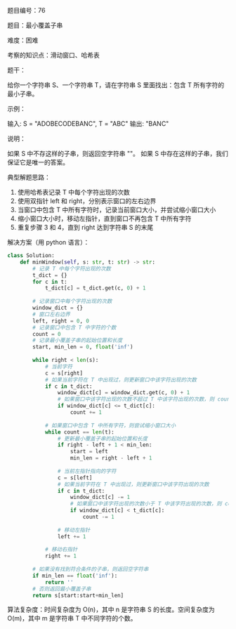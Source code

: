 题目编号：76

题目：最小覆盖子串

难度：困难

考察的知识点：滑动窗口、哈希表

题干：

给你一个字符串 S、一个字符串 T，请在字符串 S 里面找出：包含 T 所有字符的最小子串。

示例：

输入: S = "ADOBECODEBANC", T = "ABC"
输出: "BANC"

说明：

如果 S 中不存这样的子串，则返回空字符串 ""。
如果 S 中存在这样的子串，我们保证它是唯一的答案。

典型解题思路：

1. 使用哈希表记录 T 中每个字符出现的次数
2. 使用双指针 left 和 right，分别表示窗口的左右边界
3. 当窗口中包含 T 中所有字符时，记录当前窗口大小，并尝试缩小窗口大小
4. 缩小窗口大小时，移动左指针，直到窗口不再包含 T 中所有字符
5. 重复步骤 3 和 4，直到 right 达到字符串 S 的末尾

解决方案（用 python 语言）：

```python
class Solution:
    def minWindow(self, s: str, t: str) -> str:
        # 记录 T 中每个字符出现的次数
        t_dict = {}
        for c in t:
            t_dict[c] = t_dict.get(c, 0) + 1
        
        # 记录窗口中每个字符出现的次数
        window_dict = {}
        # 窗口左右边界
        left, right = 0, 0
        # 记录窗口中包含 T 中字符的个数
        count = 0
        # 记录最小覆盖子串的起始位置和长度
        start, min_len = 0, float('inf')
        
        while right < len(s):
            # 当前字符
            c = s[right]
            # 如果当前字符在 T 中出现过，则更新窗口中该字符出现的次数
            if c in t_dict:
                window_dict[c] = window_dict.get(c, 0) + 1
                # 如果窗口中该字符出现的次数不超过 T 中该字符出现的次数，则 count 加 1
                if window_dict[c] <= t_dict[c]:
                    count += 1
            
            # 如果窗口中包含 T 中所有字符，则尝试缩小窗口大小
            while count == len(t):
                # 更新最小覆盖子串的起始位置和长度
                if right - left + 1 < min_len:
                    start = left
                    min_len = right - left + 1
                
                # 当前左指针指向的字符
                c = s[left]
                # 如果当前字符在 T 中出现过，则更新窗口中该字符出现的次数
                if c in t_dict:
                    window_dict[c] -= 1
                    # 如果窗口中该字符出现的次数小于 T 中该字符出现的次数，则 count 减 1
                    if window_dict[c] < t_dict[c]:
                        count -= 1
                
                # 移动左指针
                left += 1
            
            # 移动右指针
            right += 1
        
        # 如果没有找到符合条件的子串，则返回空字符串
        if min_len == float('inf'):
            return ''
        # 否则返回最小覆盖子串
        return s[start:start+min_len]
```

算法复杂度：时间复杂度为 O(n)，其中 n 是字符串 S 的长度。空间复杂度为 O(m)，其中 m 是字符串 T 中不同字符的个数。